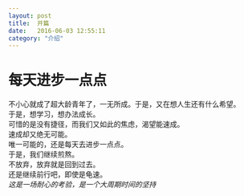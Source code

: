 ```yaml
---
layout: post   
title:  开篇
date:   2016-06-03 12:55:11  
category: "介绍"
---
```


# 每天进步一点点
不小心就成了超大龄青年了，一无所成。于是，又在想人生还有什么希望。  
于是，想学习，想办法成长。  
可惜的是没有捷径，而我们又如此的焦虑，渴望能速成。  
速成却又绝无可能。  
唯一可能的，还是每天去进步一点点。  
于是，我们继续煎熬。  
不放弃，放弃就是回到过去。  
还是继续前行吧，即使是龟速。  
*这是一场耐心的考验，是一个大周期时间的坚持*
